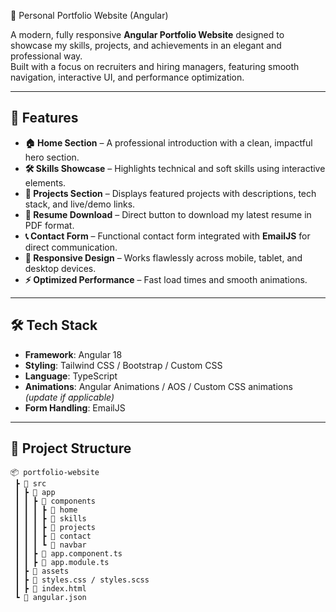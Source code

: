  💼 Personal Portfolio Website (Angular)

A modern, fully responsive **Angular Portfolio Website** designed to showcase my skills, projects, and achievements in an elegant and professional way.  
Built with a focus on recruiters and hiring managers, featuring smooth navigation, interactive UI, and performance optimization.

---

## 🚀 Features

- **🏠 Home Section** – A professional introduction with a clean, impactful hero section.
- **🛠 Skills Showcase** – Highlights technical and soft skills using interactive elements.
- **📂 Projects Section** – Displays featured projects with descriptions, tech stack, and live/demo links.
- **📜 Resume Download** – Direct button to download my latest resume in PDF format.
- **📞 Contact Form** – Functional contact form integrated with **EmailJS** for direct communication.
- **📱 Responsive Design** – Works flawlessly across mobile, tablet, and desktop devices.
- **⚡ Optimized Performance** – Fast load times and smooth animations.

---

## 🛠️ Tech Stack

- **Framework**: Angular 18
- **Styling**: Tailwind CSS / Bootstrap  / Custom CSS
- **Language**: TypeScript
- **Animations**: Angular Animations / AOS / Custom CSS animations *(update if applicable)*
- **Form Handling**: EmailJS

---

## 📂 Project Structure

```plaintext
📦 portfolio-website
 ┣ 📂 src
 ┃ ┣ 📂 app
 ┃ ┃ ┣ 📂 components
 ┃ ┃ ┃ ┣ 📂 home
 ┃ ┃ ┃ ┣ 📂 skills
 ┃ ┃ ┃ ┣ 📂 projects
 ┃ ┃ ┃ ┣ 📂 contact
 ┃ ┃ ┃ ┗ 📂 navbar
 ┃ ┃ ┣ 📜 app.component.ts
 ┃ ┃ ┣ 📜 app.module.ts
 ┃ ┣ 📂 assets
 ┃ ┣ 📜 styles.css / styles.scss
 ┃ ┣ 📜 index.html
 ┗ 📜 angular.json

